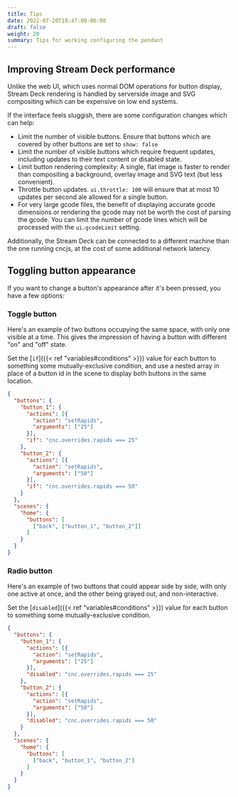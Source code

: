 ```yaml
---
title: Tips
date: 2022-07-20T18:47:00-06:00
draft: false
weight: 20
summary: Tips for working configuring the pendant
---
```


## Improving Stream Deck performance

Unlike the web UI, which uses normal DOM operations for button display, Stream Deck rendering is handled by serverside
image and SVG compositing which can be expensive on low end systems.

If the interface feels sluggish, there are some configuration changes which can help:

* Limit the number of visible buttons. Ensure that buttons which are covered by other buttons are set to `show: false`
* Limit the number of visible buttons which require frequent updates, including updates to their text content or
  disabled state.
* Limit button rendering complexity: A single, flat image is faster to render than compositing a
  background, overlay image and SVG text (but less convenient).
* Throttle button updates. `ui.throttle: 100` will ensure that at most 10 updates per second ale allowed for a single button.
* For very large gcode files, the benefit of displaying accurate gcode dimensions or rendering the gcode may not be worth
  the cost of parsing the gcode. You can limit the number of gcode lines which will be processed with the `ui.gcodeLimit`
  setting.

Additionally, the Stream Deck can be connected to a different machine than the one running cncjs, at the cost of some
additional network latency.

## Toggling button appearance

If you want to change a button's appearance after it's been pressed, you have a few options:

### Toggle button

Here's an example of two buttons occupying the same space, with only one visible at a time. This gives the impression
of having a button with different "on" and "off" state.

Set the [`if`]({{< ref "variables#conditions" >}}) value for each button to something some mutually-exclusive
condition, and use a nested array in place of a button id in the scene to display both buttons in the same
location.

```json
{
  "buttons": {
    "button_1": {
      "actions": [{
        "action": "setRapids",
        "arguments": ["25"]
      }],
      "if": "cnc.overrides.rapids === 25"
    },
    "button_2": {
      "actions": [{
        "action": "setRapids",
        "arguments": ["50"]
      }],
      "if": "cnc.overrides.rapids === 50"
    }
  },
  "scenes": {
    "home": {
      "buttons": [
        ["back", ["button_1", "button_2"]]
      ]
    }
  }
}
```

### Radio button

Here's an example of two buttons that could appear side by side, with only one active at once, and the other being
grayed out, and non-interactive.

Set the [`disabled`]({{< ref "variables#conditions" >}}) value for each button to something some mutually-exclusive
condition.

```json
{
  "buttons": {
    "button_1": {
      "actions": [{
        "action": "setRapids",
        "arguments": ["25"]
      }],
      "disabled": "cnc.overrides.rapids === 25"
    },
    "button_2": {
      "actions": [{
        "action": "setRapids",
        "arguments": ["50"]
      }],
      "disabled": "cnc.overrides.rapids === 50"
    }
  },
  "scenes": {
    "home": {
      "buttons": [
        ["back", "button_1", "button_2"]
      ]
    }
  }
}
```
